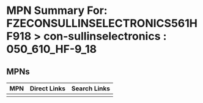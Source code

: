 



# MPN Summary For: FZECONSULLINSELECTRONICS561HF918 > con-sullinselectronics : 050_610_HF-9_18

## MPNs
  

|MPN|Direct Links|Search Links|
| :--- | :--- | :--- |
||||
